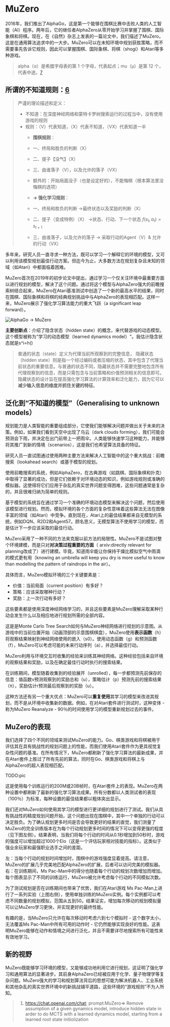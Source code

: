 

<!--
 * @version:
 * @Author:  StevenJokess（蔡舒起） https://github.com/StevenJokess
 * @Date: 2023-03-29 23:30:00
 * @LastEditors:  StevenJokess（蔡舒起） https://github.com/StevenJokess
 * @LastEditTime: 2023-03-30 02:03:27
 * @Description:
 * @Help me: 如有帮助，请赞助，失业3年了。![支付宝收款码](https://github.com/StevenJokess/d2rl/blob/master/img/%E6%94%B6.jpg)
 * @TODO::
 * @Reference:
-->
# MuZero

2016年，我们推出了AlphaGo，这是第一个能够在围棋比赛中击败人类的人工智能（AI）程序。两年后，它的继任者AlphaZero从零开始学习并掌握了围棋、国际象棋和将棋。现在，在《自然》杂志上发表的一篇论文中，我们描述了MuZero，这是在通用算法追求中的一大步。MuZero可以在未知环境中规划获胜策略，而不需要事先告诉它规则，因此可以掌握围棋、国际象棋、将棋（shogi）和Atari等多种游戏。


> alpha（α）是希腊字母表的第 1 个字母，代表起点；mu（μ）是第 12 个，代表中途。[7]


## 所谓的不知道规则：[6]

> 严谨的理论描述和定义：
> - 不知道：在深度神经网络和蒙特卡罗树搜索运行的过程当中，没有使用游戏的规则
> - 规则：（V）代表知道，（X）代表不知道，（VX）代表知道一半
>   - **围棋规则**：
>   - 一、终局和胜负的判断（X）
>   - 二、提子【没气】（X）
>   - 三、由谁落子（V），以及允许的落子（VX）
>   - 额外的：开始局面没子（也是设定好的），不能悔棋（根本算法里没悔棋的选项）
>
>   - **-> 强化学习规则**：
>   - 一、终局和胜负的判断 ->最终状态以及奖励的判断（X）
>   - 二、提子（变成特例）（X） ->状态、行动、下一个状态 $f(s_t, a_t) = s_{t+1}$
>   - 三、由谁落子，以及允许的落子 -> 采取行动的Agent（V）& 允许的行动（VX）

多年来，研究人员一直寻求一种方法，既可以学习一个解释它的环境的模型，又可以利用该模型规划最佳行动方案。但迄今为止，大多数方法在规划复杂且未知的领域（如Atari）中都面临着困难。

MuZero首次在2019年的初步论文中提出，通过学习一个仅关注环境中最重要方面以进行规划的模型，解决了这个问题。通过将这个模型与AlphaZero强大的前瞻搜索树结合起来，MuZero在Atari基准测试中创造了一个新的最高水平的结果，同时在围棋、国际象棋和将棋的经典规划挑战中与AlphaZero的表现相匹配。这样一来，MuZero展示了强化学习算法能力的重大飞跃（a significant leap forward）。

![AlphaGo -> MuZero](../../img/MuZero_domain_knowledge.png)

**主要创新点**：介绍了隐含状态（hidden state）的概念，来代替游戏的动态模型。这个模型被称为"学习的动态模型（learned dynamics model）"。我估计隐含状态就是s^i=h()

> 普通的状态（state）定义为代理当前所观察到的完整信息，
> 隐藏状态（hidden state）则是指一个经过编码或者压缩的状态，其中包含了代理当前状态的重要信息。与普通的状态不同，隐藏状态并不需要完整地包含所有代理观察到的信息，而是只需包含与当前策略和价值预测相关的信息即可。隐藏状态的设计旨在提高强化学习算法的计算效率和泛化能力，因为它可以**减少输入信息的维度并抓住关键的特征**。

## 泛化到“不知道的模型”（Generalising to unknown models）

规划能力是人类智能的重要组成部分，它使我们能够解决问题并做出关于未来的决策。例如，如果我们看到天空中出现了乌云（dark clouds forming），我们可能会预测会下雨，并决定在出门前带上一把雨伞。人类能够快速学习这种能力，并能够将其推广到新的情境（scenarios），这是我们也希望算法具备的特征。

研究人员一直试图通过使用两种主要方法来解决人工智能中的这个重大挑战：前瞻搜索（lookahead search）或基于模型的规划。

使用前瞻搜索的系统，例如AlphaZero，在古典游戏（如跳棋、国际象棋和扑克）中取得了显著的成功，但是它们依赖于对环境动态的知识，例如游戏规则或准确的模拟器。这使得将它们应用于杂乱的真实世界问题变得困难，这些问题通常是复杂的，并且很难归纳为简单的规则。

基于模型的系统旨在通过学习一个准确的环境动态模型来解决这个问题，然后使用该模型进行规划。然而，模拟环境的各个方面的复杂性意味着这些算法无法在图像丰富的领域（如Atari）中竞争。直到现在，Atari上的最佳结果都来自无模型的系统，例如DQN、R2D2和Agent57。顾名思义，无模型算法不使用学习的模型，而是估计下一步应该采取的最佳行动。

MuZero采用了一种不同的方法来克服以前方法的局限性。MuZero不是试图对整个环境建模，而是只对**对决策过程重要的方面**（ arxiv:directly relevant for planning改成了）进行建模。毕竟，知道雨伞能让你保持干燥比模拟空气中雨滴的模式更有用（knowing an umbrella will keep you dry is more useful to know than modelling the pattern of raindrops in the air）。

具体而言，MuZero模拟环境的三个关键要素是：

- 价值：当前局面（current position）有多好？
- 策略：应该采取哪种行动？
- 奖励：上一次行动有多好？

这些要素都是使用深度神经网络学习的，并且这些要素是MuZero理解采取某种行动会发生什么以及相应地进行规划所需的全部内容。



这是是Monte Carlo Tree Search如何与MuZero神经网络进行规划的示意图。从游戏中的当前位置开始（动画顶部的示意围棋棋盘），MuZero使用**表示函数**（h）将观察结果映射到神经网络使用的嵌入（s0）。使用动态函数（g）和预测函数（f），MuZero可以考虑可能的未来行动序列（a），并选择最佳行动。



MuZero利用与环境交互时收集的经验来训练其神经网络。这种经验包括来自环境的观察结果和奖励，以及在确定最佳行动时执行的搜索结果。



在训练期间，模型随着收集到的经验展开（unrolled），每一步都预测先前保存的信息：值函数v预测观察到的奖励总和（u），策略估计（p）预测先前的搜索结果（π），奖励估计r预测最后观察到的奖励（u）。



这种方法还有另一个重大优点：MuZero可以**重复使用**其学习的模型来改进其规划，而不是从环境中收集新的数据。例如，在对Atari套件进行测试时，这种变体 - 称为MuZero Reanalyze - 90％的时间使用学习的模型重新规划过去的事件。



## MuZero的表现

我们选择了四个不同的领域来测试MuZero的能力。Go、棋类游戏和将棋被用于评估其在具有挑战性的规划问题上的性能，而我们使用Atari套件作为更具视觉复杂性问题的基准。在所有情况下，MuZero都刷新了强化学习算法的最新成果，并在Atari套件上胜过了所有先前的算法，同时在Go、棋类游戏和将棋上与AlphaZero的超人表现相匹配。

TODO:pic

这是使用每个训练运行的200M或20B帧时，在Atari套件上的表现。MuZero在两种设置中都刷新了最新的强化学习算法成果。所有分数都以人类测试者的表现（100％）为标准，每种设置的最佳结果都以粗体突出显示。

我们还对MuZero如何使用其学习的模型进行更详细的规划进行了测试。我们从具有挑战性的精度规划问题开始，这个问题出现在围棋中，其中一个单独的行动可以决定胜负。为了确认规划更多时间是否会导致更好的结果的直觉，我们测量了MuZero的完全训练版本在为每个行动规划更多时间的情况下可以变得更强的程度（见下图左侧）。结果表明，当我们将每个行动的时间从0.1秒增加到50秒时，游戏的强度可以增加超过1000个Elo（这是一个评估玩家相对技能的指标）。这类似于强业余玩家和最强职业选手之间的差距。

左：当每个行动的规划时间增加时，围棋中的游戏强度显着提高。请注意，MuZero的扩展几乎完美地匹配AlphaZero的扩展，后者可以访问完美的模拟器。右：在训练期间，Ms Pac-Man中的得分也随着每个行动的规划次数增加而增加。每个图表显示了不同的训练运行，MuZero被允许考虑每个行动的不同模拟次数。

为了测试规划是否在训练期间也带来了优势，我们在Atari游戏 Ms Pac-Man上进行了一系列实验（上图右侧），使用单独训练的MuZero实例。每个实例都可以考虑不同数量的规划模拟，范围从五到50。结果证实，增加每次移动的规划模拟量可以让MuZero学习更快，并实现更好的最终性能。

有趣的是，当MuZero只允许在每次移动时考虑六到七个模拟时 - 这个数字太小，无法覆盖Ms Pac-Man中所有可用的动作时 - 它仍然能够实现良好的性能。这表明MuZero能够在动作和情境之间进行泛化，并且不需要详尽地搜索所有可能性来有效地学习。

## 新的视野

MuZero既能够学习环境的模型，又能够成功地利用它进行规划，这证明了强化学习和通用算法的显著进步。其前身AlphaZero已经被应用于化学、量子物理学等复杂问题。MuZero强大的学习和规划算法背后的思想可能为解决机器人、工业系统和其他杂乱的真实世界环境中的新挑战铺平道路，这些环境的“游戏规则”不为人所知。

[1]: https://www.deepmind.com/blog/muzero-mastering-go-chess-shogi-and-atari-without-rules
[2]: https://www.nature.com/articles/s41586-020-03051-4.epdf?sharing_token=kTk-xTZpQOF8Ym8nTQK6EdRgN0jAjWel9jnR3ZoTv0PMSWGj38iNIyNOw_ooNp2BvzZ4nIcedo7GEXD7UmLqb0M_V_fop31mMY9VBBLNmGbm0K9jETKkZnJ9SgJ8Rwhp3ySvLuTcUr888puIYbngQ0fiMf45ZGDAQ7fUI66-u7Y%3D
[3]: https://www.bilibili.com/video/BV147411i7tM/?spm_id_from=333.337.search-card.all.click
[4]: https://en.wikipedia.org/wiki/MuZero
[5]: https://arxiv.org/pdf/1911.08265.pdf
[6]: https://www.bilibili.com/video/BV1Ci4y1A7Dn/?spm_id_from=333.337.search-card.all.click&vd_source=bca0a3605754a98491958094024e5fe3
[7]: https://juejin.cn/post/6844904057040011277

> 1. https://chat.openai.com/chat; prompt:MuZero⇒ Remove assumption of a given gynamics model, introduce hidden state in arder to do MCTS with a learned dynamics model, starting from a learned root state initiolization
